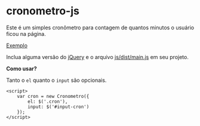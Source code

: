 # cronometro-js

Este é um simples cronômetro para contagem de quantos minutos o usuário ficou na página.

[Exemplo](https://rogeralbinoi.github.io/cronometro-js/)

Inclua alguma versão do [jQuery](https://jquery.com/) e o arquivo [js/dist/main.js](https://rogeralbinoi.github.io/cronometro-js/js/dist/main.js) em seu projeto.

**Como usar?**

Tanto o ```el``` quanto o ```input``` são opcionais.

```
<script>
    var cron = new Cronometro({
        el: $('.cron'),
        input: $('#input-cron')
    });
</script>
```
